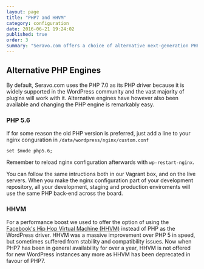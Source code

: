 ```yaml
---
layout: page
title: "PHP7 and HHVM"
category: configuration
date: 2016-06-21 19:24:02
published: true
order: 3
summary: "Seravo.com offers a choice of alternative next-generation PHP engines, like PHP7 or HHVM to be used with WordPress"
---
```


## Alternative PHP Engines

By default, Seravo.com uses the PHP 7.0 as its PHP driver because it is widely supported in the WordPress community and the vast majority of plugins will work with it. Alternative engines have however also been available and changing the PHP engine is remarkably easy.

### PHP 5.6

If for some reason the old PHP version is preferred, just add a line to your nginx conguration in `/data/wordpress/nginx/custom.conf`

```
set $mode php5.6;
```

Remember to reload nginx configuration afterwards with `wp-restart-nginx`.

You can follow the same intructions both in our Vagrant box, and on the live servers. When you make the nginx configuration part of your development repository, all your development, staging and production enviroments will use the same PHP back-end across the board.

### HHVM

For a performance boost we used to offer the option of using the [Facebook's Hip Hop Virtual Machine (HHVM)](http://hhvm.com) instead of PHP as the WordPress driver. HHVM was a massive improvement over PHP 5 in speed, but sometimes suffered from stability and compatibility issues. Now when PHP7 has been in general availability for over a year, HHVM is not offered for new WordPress instances any more as HHVM has been deprecated in favour of PHP7.
